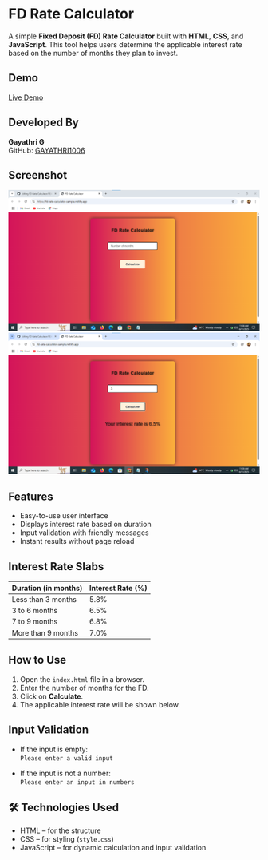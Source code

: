 # FD Rate Calculator

A simple **Fixed Deposit (FD) Rate Calculator** built with **HTML**, **CSS**, and **JavaScript**. This tool helps users determine the applicable interest rate based on the number of months they plan to invest.

## Demo

[Live Demo](https://fd-rate-calculator-sample.netlify.app/)  

## Developed By
**Gayathri G**  
GitHub: [GAYATHRI1006](https://github.com/GAYATHRI1006)

## Screenshot

![FD Rate Calculator Screenshot](fd1.png)  
![FD Rate Calculator Screenshot](fd2.png)  

## Features

- Easy-to-use user interface
- Displays interest rate based on duration
- Input validation with friendly messages
- Instant results without page reload

## Interest Rate Slabs

| Duration (in months) | Interest Rate (%) |
|----------------------|-------------------|
| Less than 3 months   | 5.8%              |
| 3 to 6 months        | 6.5%              |
| 7 to 9 months        | 6.8%              |
| More than 9 months   | 7.0%              |


## How to Use

1. Open the `index.html` file in a browser.
2. Enter the number of months for the FD.
3. Click on **Calculate**.
4. The applicable interest rate will be shown below.

## Input Validation

- If the input is empty:  
  `Please enter a valid input`

- If the input is not a number:  
  `Please enter an input in numbers`

## 🛠️ Technologies Used

- HTML – for the structure
- CSS – for styling (`style.css`)
- JavaScript – for dynamic calculation and input validation


